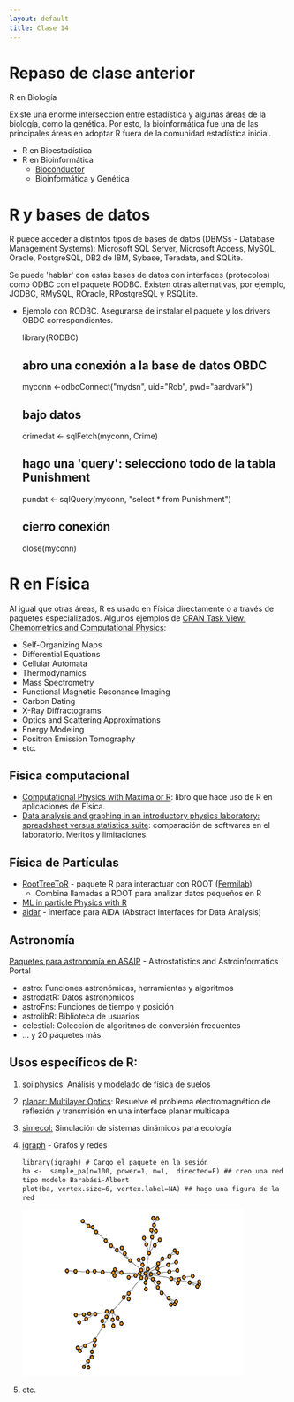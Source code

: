 ```yaml
--- 
layout: default 
title: Clase 14
--- 
```



# Repaso de clase anterior

<span class="underline">R en Biología</span>

Existe una enorme intersección entre estadística y algunas áreas de la biología, como la
genética. Por esto, la bioinformática fue una de las principales áreas en adoptar R fuera de la
comunidad estadística inicial.

-   R en Bioestadística
-   R en Bioinformática
    -   [Bioconductor](http://www.bioconductor.org/)
    -   Bioinformática y Genética


# R y bases de datos

R puede acceder a distintos tipos de bases de datos (DBMSs - Database Management Systems): Microsoft
SQL Server, Microsoft Access, MySQL, Oracle, PostgreSQL, DB2 de IBM, Sybase, Teradata, and SQLite.

Se puede 'hablar' con estas bases de datos con interfaces (protocolos) como ODBC con el paquete
RODBC. Existen otras alternativas, por ejemplo, JODBC, RMySQL, ROracle, RPostgreSQL y RSQLite.

-   Ejemplo con RODBC. Asegurarse de instalar el paquete y los drivers OBDC correspondientes.

    library(RODBC)
    ## abro una conexión a la base de datos OBDC
    myconn <-odbcConnect("mydsn", uid="Rob", pwd="aardvark")
    ## bajo datos
    crimedat <- sqlFetch(myconn, Crime)
    ## hago una 'query': selecciono todo de la tabla Punishment
    pundat <- sqlQuery(myconn, "select * from Punishment")
    ## cierro conexión
    close(myconn)


# R en Física

Al igual que otras áreas, R es usado en Física directamente o a través de paquetes
especializados. Algunos ejemplos de [CRAN Task View: Chemometrics and Computational Physics](https://cran.r-project.org/web/views/ChemPhys.html):

-   Self-Organizing Maps
-   Differential Equations
-   Cellular Automata
-   Thermodynamics
-   Mass Spectrometry
-   Functional Magnetic Resonance Imaging
-   Carbon Dating
-   X-Ray Diffractograms
-   Optics and Scattering Approximations
-   Energy Modeling
-   Positron Emission Tomography
-   etc.


## Física computacional

-   [Computational Physics with Maxima or R](http://web.csulb.edu/~woollett/#cpmr): libro que hace uso de R en aplicaciones de Física.
-   [Data analysis and graphing in an introductory physics laboratory: spreadsheet versus statistics
    suite](http://iopscience.iop.org/article/10.1088/0143-0807/31/4/021/meta): comparación de softwares en el laboratorio. Meritos y limitaciones.


## Física de Partículas

-   [RootTreeToR](https://cdcvs.fnal.gov/redmine/projects/roottreetor/wiki) - paquete R para interactuar con ROOT ([Fermilab](http://user2007.org/program/presentations/lyon.pdf))
    -   Combina llamadas a ROOT para analizar datos pequeños en R
-   [ML in particle Physics with R](http://andrewjohnlowe.github.io/LHC-ML-WG-1/#/slide-1)
-   [aidar](https://github.com/apfeiffer1/aidar) - interface para AIDA (Abstract Interfaces for Data Analysis)


## Astronomía

[Paquetes para astronomía en ASAIP](https://asaip.psu.edu/forums/software-forum/459833927) - Astrostatistics and Astroinformatics Portal 

-   astro: Funciones astronómicas, herramientas y algoritmos
-   astrodatR: Datos astronomicos
-   astroFns: Funciones de tiempo y posición
-   astrolibR: Biblioteca de usuarios
-   celestial: Colección de algoritmos de conversión frecuentes
-   &#x2026; y 20 paquetes más


## Usos específicos de R:

1.  [soilphysics](https://cran.r-project.org/web/packages/soilphysics/index.html): Análisis y modelado de física de suelos
2.  [planar: Multilayer Optics](https://cran.r-project.org/web/packages/planar/index.html): Resuelve el problema electromagnético de reflexión y transmisión en una
    interface planar multicapa
3.  [simecol:](https://cran.r-project.org/web/packages/simecol/index.html) Simulación de sistemas dinámicos para ecología
4.  [igraph](http://igraph.org/r) - Grafos y redes
    
        library(igraph) # Cargo el paquete en la sesión
        ba <-  sample_pa(n=100, power=1, m=1,  directed=F) ## creo una red tipo modelo Barabási-Albert
        plot(ba, vertex.size=6, vertex.label=NA) ## hago una figura de la red
    
    <img style="WIDTH:400px; HEIGHT:300px; ANGLE:90" src="./figs/ba.png">

5.  etc.

